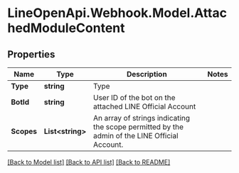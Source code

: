 # LineOpenApi.Webhook.Model.AttachedModuleContent

## Properties

Name | Type | Description | Notes
------------ | ------------- | ------------- | -------------
**Type** | **string** | Type | 
**BotId** | **string** | User ID of the bot on the attached LINE Official Account | 
**Scopes** | **List&lt;string&gt;** | An array of strings indicating the scope permitted by the admin of the LINE Official Account. | 

[[Back to Model list]](../README.md#documentation-for-models) [[Back to API list]](../README.md#documentation-for-api-endpoints) [[Back to README]](../README.md)


